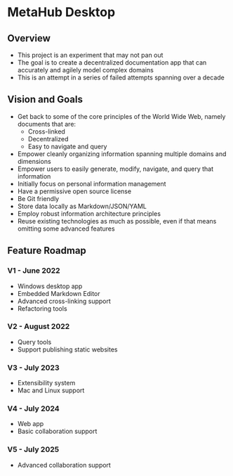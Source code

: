 # MetaHub Desktop

## Overview

* This project is an experiment that may not pan out
* The goal is to create a decentralized documentation app that can accurately and agilely model complex domains
* This is an attempt in a series of failed attempts spanning over a decade

## Vision and Goals

* Get back to some of the core principles of the World Wide Web, namely documents that are:
  * Cross-linked
  * Decentralized
  * Easy to navigate and query
* Empower cleanly organizing information spanning multiple domains and dimensions
* Empower users to easily generate, modify, navigate, and query that information
* Initially focus on personal information management
* Have a permissive open source license
* Be Git friendly
* Store data locally as Markdown/JSON/YAML
* Employ robust information architecture principles
* Reuse existing technologies as much as possible, even if that means omitting some advanced features

## Feature Roadmap

### V1 - June 2022

* Windows desktop app
* Embedded Markdown Editor
* Advanced cross-linking support
* Refactoring tools

### V2 - August 2022

* Query tools
* Support publishing static websites

### V3 - July 2023

* Extensibility system
* Mac and Linux support

### V4 - July 2024

* Web app
* Basic collaboration support

### V5 - July 2025

* Advanced collaboration support
